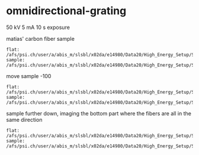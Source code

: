 # omnidirectional-grating

50 kV
5 mA
10 s exposure

matias' carbon fiber sample

```
flat: /afs/psi.ch/user/a/abis_m/slsbl/x02da/e14980/Data20/High_Energy_Setup/SENTIS_DATA/2017_10_04/171004.133340983038.h5
sample: /afs/psi.ch/user/a/abis_m/slsbl/x02da/e14980/Data20/High_Energy_Setup/SENTIS_DATA/2017_10_04/171004.133239898625.h5
```

move sample -100

```
flat: /afs/psi.ch/user/a/abis_m/slsbl/x02da/e14980/Data20/High_Energy_Setup/SENTIS_DATA/2017_10_04/171004.134138776819.h5
sample: /afs/psi.ch/user/a/abis_m/slsbl/x02da/e14980/Data20/High_Energy_Setup/SENTIS_DATA/2017_10_04/171004.134002244481.h5
```

sample further down, imaging the bottom part where the fibers are all in the same direction

```
flat: /afs/psi.ch/user/a/abis_m/slsbl/x02da/e14980/Data20/High_Energy_Setup/SENTIS_DATA/2017_10_04/171004.142957019169.h5
sample: /afs/psi.ch/user/a/abis_m/slsbl/x02da/e14980/Data20/High_Energy_Setup/SENTIS_DATA/2017_10_04/171004.142919050990.h5
```
